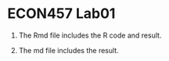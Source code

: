 # ECON457 Lab01

1. The Rmd file includes the R code and result.

2. The md file includes the result.
